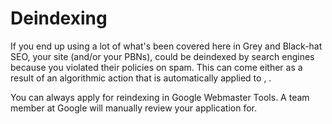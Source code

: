 # Deindexing

If you end up using a lot of what's been covered here in Grey and Black-hat SEO, your site \(and/or your PBNs\), could be deindexed by search engines because you violated their policies on spam. This can come either as a result of an algorithmic action that is automatically applied to , .

You can always apply for reindexing in Google Webmaster Tools. A team member at Google will manually review your application for.

